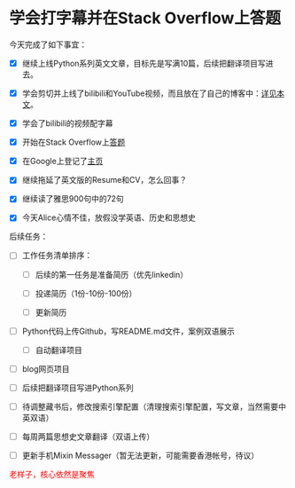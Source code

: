 # 学会打字幕并在Stack Overflow上答题


今天完成了如下事宜：

-   [x] 继续上线Python系列英文文章，目标先是写满10篇，后续把翻译项目写进去。
-   [x] 学会剪切并上线了bilibili和YouTube视频，而且放在了自己的博客中：[详见本文](https://doraemonj.github.io/zh-cn/discovery-channel-full-episodes-the-truth-about-the-bermuda-triangle/)。
-   [x] 学会了bilibili的视频配字幕
-   [x] 开始在Stack Overflow上[答题](https://stackoverflow.com/questions/68885174/hugo-expanding-fenced-code-in-a-post-by-default/72246339#72246339)
-   [x] 在Google上登记了[主页](https://doraemonj.github.io/)
-   [x] 继续拖延了英文版的Resume和CV，怎么回事？
-   [x] 继续读了雅思900句中的72句
-   [x] 今天Alice心情不佳，放假没学英语、历史和思想史



后续任务：

-   [ ] 工作任务清单排序：

    -   [ ] 后续的第一任务是准备简历（优先linkedin）

    -   [ ] 投递简历（1份-10份-100份）

    -   [ ] 更新简历
-   [ ] Python代码上传Github，写README.md文件，案例双语展示

    -   [ ] 自动翻译项目
-   [ ] blog网页项目
-   [ ] 后续把翻译项目写进Python系列



-   [ ] 待调整藏书后，修改搜索引擎配置（清理搜索引擎配置，写文章，当然需要中英双语）
-   [ ] 每周两篇思想史文章翻译（双语上传）

-   [ ] 更新手机Mixin Messager（暂无法更新，可能需要香港帐号，待议）



<font color='red'> 老样子，核心依然是聚焦</font>

